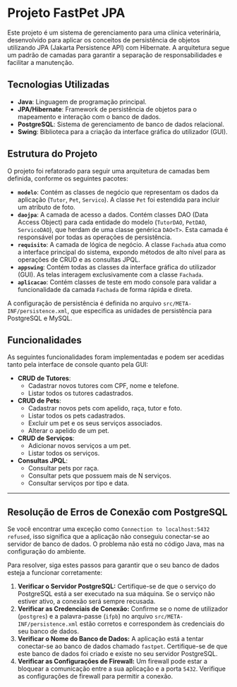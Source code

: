 # Projeto FastPet JPA

Este projeto é um sistema de gerenciamento para uma clínica veterinária, desenvolvido para aplicar os conceitos de persistência de objetos utilizando JPA (Jakarta Persistence API) com Hibernate. A arquitetura segue um padrão de camadas para garantir a separação de responsabilidades e facilitar a manutenção.

## Tecnologias Utilizadas
* **Java**: Linguagem de programação principal.
* **JPA/Hibernate**: Framework de persistência de objetos para o mapeamento e interação com o banco de dados.
* **PostgreSQL**: Sistema de gerenciamento de banco de dados relacional.
* **Swing**: Biblioteca para a criação da interface gráfica do utilizador (GUI).

## Estrutura do Projeto

O projeto foi refatorado para seguir uma arquitetura de camadas bem definida, conforme os seguintes pacotes:

* **`modelo`**: Contém as classes de negócio que representam os dados da aplicação (`Tutor`, `Pet`, `Servico`). A classe `Pet` foi estendida para incluir um atributo de foto.
* **`daojpa`**: A camada de acesso a dados. Contém classes DAO (Data Access Object) para cada entidade do modelo (`TutorDAO`, `PetDAO`, `ServicoDAO`), que herdam de uma classe genérica `DAO<T>`. Esta camada é responsável por todas as operações de persistência.
* **`requisito`**: A camada de lógica de negócio. A classe `Fachada` atua como a interface principal do sistema, expondo métodos de alto nível para as operações de CRUD e as consultas JPQL.
* **`appswing`**: Contém todas as classes da interface gráfica do utilizador (GUI). As telas interagem exclusivamente com a classe `Fachada`.
* **`aplicacao`**: Contém classes de teste em modo console para validar a funcionalidade da camada `Fachada` de forma rápida e direta.

A configuração de persistência é definida no arquivo `src/META-INF/persistence.xml`, que especifica as unidades de persistência para PostgreSQL e MySQL.

## Funcionalidades

As seguintes funcionalidades foram implementadas e podem ser acedidas tanto pela interface de console quanto pela GUI:

* **CRUD de Tutores**:
    * Cadastrar novos tutores com CPF, nome e telefone.
    * Listar todos os tutores cadastrados.
* **CRUD de Pets**:
    * Cadastrar novos pets com apelido, raça, tutor e foto.
    * Listar todos os pets cadastrados.
    * Excluir um pet e os seus serviços associados.
    * Alterar o apelido de um pet.
* **CRUD de Serviços**:
    * Adicionar novos serviços a um pet.
    * Listar todos os serviços.
* **Consultas JPQL**:
    * Consultar pets por raça.
    * Consultar pets que possuem mais de N serviços.
    * Consultar serviços por tipo e data.

---

## Resolução de Erros de Conexão com PostgreSQL

Se você encontrar uma exceção como `Connection to localhost:5432 refused`, isso significa que a aplicação não conseguiu conectar-se ao servidor de banco de dados. O problema não está no código Java, mas na configuração do ambiente.

Para resolver, siga estes passos para garantir que o seu banco de dados esteja a funcionar corretamente:

1.  **Verificar o Servidor PostgreSQL:** Certifique-se de que o serviço do PostgreSQL está a ser executado na sua máquina. Se o serviço não estiver ativo, a conexão será sempre recusada.
2.  **Verificar as Credenciais de Conexão:** Confirme se o nome de utilizador (`postgres`) e a palavra-passe (`ifpb`) no arquivo `src/META-INF/persistence.xml` estão corretos e correspondem às credenciais do seu banco de dados.
3.  **Verificar o Nome do Banco de Dados:** A aplicação está a tentar conectar-se ao banco de dados chamado `fastpet`. Certifique-se de que este banco de dados foi criado e existe no seu servidor PostgreSQL.
4.  **Verificar as Configurações de Firewall:** Um firewall pode estar a bloquear a comunicação entre a sua aplicação e a porta `5432`. Verifique as configurações de firewall para permitir a conexão.

